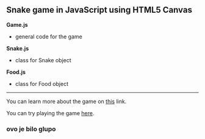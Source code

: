 ## Snake game in JavaScript using HTML5 Canvas

**Game.js**
* general code for the game

**Snake.js**  
* class for Snake object

**Food.js**
* class for Food object
---
You can learn more about the game on [this](https://en.wikipedia.org/wiki/Snake_(video_game_genre)) link.

You can try playing the game [here](https://tinozg.github.io/SnakeGame/index.html).

### ovo je bilo glupo